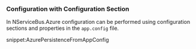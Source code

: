 ### Configuration with Configuration Section

In NServiceBus.Azure configuration can be performed using configuration sections and properties in the `app.config` file.

snippet:AzurePersistenceFromAppConfig
